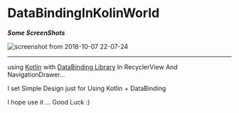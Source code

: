 # DataBindingInKolinWorld

***Some ScreenShots***

![screenshot from 2018-10-07 22-07-24](https://user-images.githubusercontent.com/26750131/46585444-ded3b680-ca3e-11e8-9673-2f935b1a9f6e.png)

----

using [Kotlin](http://kotlinlang.org/) with [DataBinding Library](https://developer.android.com/topic/libraries/data-binding/) 
In RecyclerView And NavigationDrawer...

I set Simple Design just for Using Kotlin + DataBinding 

I hope use it ... Good Luck :)

